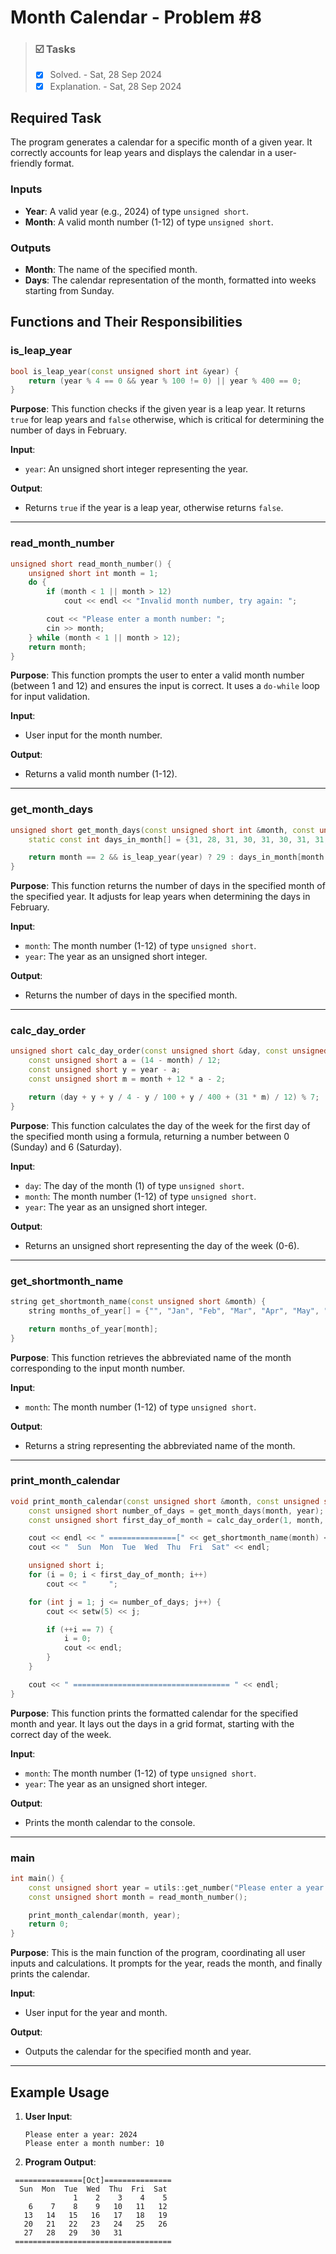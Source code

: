 # Month Calendar - Problem #8

> ### ☑️ Tasks
> - [x] Solved. - Sat, 28 Sep 2024
> - [x] Explanation. - Sat, 28 Sep 2024

## Required Task

The program generates a calendar for a specific month of a given year. It correctly accounts for leap years and displays the calendar in a user-friendly format.

### Inputs
- **Year**: A valid year (e.g., 2024) of type `unsigned short`.
- **Month**: A valid month number (1-12) of type `unsigned short`.

### Outputs
- **Month**: The name of the specified month.
- **Days**: The calendar representation of the month, formatted into weeks starting from Sunday.

## Functions and Their Responsibilities

### is_leap_year
```cpp
bool is_leap_year(const unsigned short int &year) {
    return (year % 4 == 0 && year % 100 != 0) || year % 400 == 0;
}
```
**Purpose**: This function checks if the given year is a leap year. It returns `true` for leap years and `false` otherwise, which is critical for determining the number of days in February.

**Input**:
- `year`: An unsigned short integer representing the year.

**Output**:
- Returns `true` if the year is a leap year, otherwise returns `false`.

---

### read_month_number
```cpp
unsigned short read_month_number() {
    unsigned short int month = 1;
    do {
        if (month < 1 || month > 12)
            cout << endl << "Invalid month number, try again: ";

        cout << "Please enter a month number: ";
        cin >> month;
    } while (month < 1 || month > 12);
    return month;
}
```
**Purpose**: This function prompts the user to enter a valid month number (between 1 and 12) and ensures the input is correct. It uses a `do-while` loop for input validation.

**Input**:
- User input for the month number.

**Output**:
- Returns a valid month number (1-12).

---

### get_month_days
```cpp
unsigned short get_month_days(const unsigned short int &month, const unsigned short int &year) {
    static const int days_in_month[] = {31, 28, 31, 30, 31, 30, 31, 31, 30, 31, 30, 31};

    return month == 2 && is_leap_year(year) ? 29 : days_in_month[month - 1];
}
```
**Purpose**: This function returns the number of days in the specified month of the specified year. It adjusts for leap years when determining the days in February.

**Input**:
- `month`: The month number (1-12) of type `unsigned short`.
- `year`: The year as an unsigned short integer.

**Output**:
- Returns the number of days in the specified month.

---

### calc_day_order
```cpp
unsigned short calc_day_order(const unsigned short &day, const unsigned short &month, const unsigned short &year) {
    const unsigned short a = (14 - month) / 12;
    const unsigned short y = year - a;
    const unsigned short m = month + 12 * a - 2;

    return (day + y + y / 4 - y / 100 + y / 400 + (31 * m) / 12) % 7;
}
```
**Purpose**: This function calculates the day of the week for the first day of the specified month using a formula, returning a number between 0 (Sunday) and 6 (Saturday).

**Input**:
- `day`: The day of the month (1) of type `unsigned short`.
- `month`: The month number (1-12) of type `unsigned short`.
- `year`: The year as an unsigned short integer.

**Output**:
- Returns an unsigned short representing the day of the week (0-6).

---

### get_shortmonth_name
```cpp
string get_shortmonth_name(const unsigned short &month) {
    string months_of_year[] = {"", "Jan", "Feb", "Mar", "Apr", "May", "Jun", "Jul", "Aug", "Sep", "Oct", "Nov", "Dec"};

    return months_of_year[month];
}
```
**Purpose**: This function retrieves the abbreviated name of the month corresponding to the input month number.

**Input**:
- `month`: The month number (1-12) of type `unsigned short`.

**Output**:
- Returns a string representing the abbreviated name of the month.

---

### print_month_calendar
```cpp
void print_month_calendar(const unsigned short &month, const unsigned short &year) {
    const unsigned short number_of_days = get_month_days(month, year);
    const unsigned short first_day_of_month = calc_day_order(1, month, year);

    cout << endl << " ===============[" << get_shortmonth_name(month) << "]=============== " << endl;
    cout << "  Sun  Mon  Tue  Wed  Thu  Fri  Sat" << endl;

    unsigned short i;
    for (i = 0; i < first_day_of_month; i++)
        cout << "     ";

    for (int j = 1; j <= number_of_days; j++) {
        cout << setw(5) << j;

        if (++i == 7) {
            i = 0;
            cout << endl;
        }
    }

    cout << " =================================== " << endl;
}
```
**Purpose**: This function prints the formatted calendar for the specified month and year. It lays out the days in a grid format, starting with the correct day of the week.

**Input**:
- `month`: The month number (1-12) of type `unsigned short`.
- `year`: The year as an unsigned short integer.

**Output**:
- Prints the month calendar to the console.

---

### main
```cpp
int main() {
    const unsigned short year = utils::get_number("Please enter a year: ");
    const unsigned short month = read_month_number();

    print_month_calendar(month, year);
    return 0;
}
```
**Purpose**: This is the main function of the program, coordinating all user inputs and calculations. It prompts for the year, reads the month, and finally prints the calendar.

**Input**:
- User input for the year and month.

**Output**:
- Outputs the calendar for the specified month and year.

---

## Example Usage

1. **User Input**:
   ```
   Please enter a year: 2024
   Please enter a month number: 10
   ```

2. **Program Output**:
```
 ===============[Oct]=============== 
  Sun  Mon  Tue  Wed  Thu  Fri  Sat
              1    2    3    4    5
    6    7    8    9   10   11   12
   13   14   15   16   17   18   19
   20   21   22   23   24   25   26
   27   28   29   30   31
 =================================== 
```
